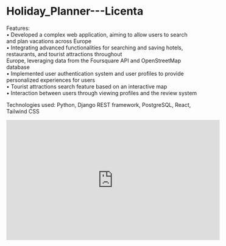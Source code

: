 # Holiday_Planner---Licenta

Features:  
• Developed a complex web application, aiming to allow users to search and plan vacations across Europe  
• Integrating advanced functionalities for searching and saving hotels, restaurants, and tourist attractions throughout  
  Europe, leveraging data from the Foursquare API and OpenStreetMap database  
• Implemented user authentication system and user profiles to provide personalized experiences for users  
• Tourist attractions search feature based on an interactive map  
• Interaction between users through viewing profiles and the review system  
  
Technologies used: Python, Django REST framework, PostgreSQL, React, Tailwind CSS  

<iframe width="560" height="315" src="https://www.youtube.com/embed/hqKZfg75wrA" frameborder="0" allow="accelerometer; autoplay; encrypted-media; gyroscope; picture-in-picture" allowfullscreen></iframe>

